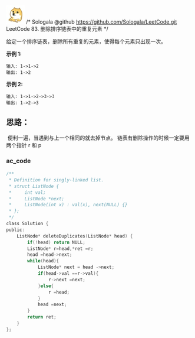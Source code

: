 ![](https://github.com/Sologala/SomeThings/blob/master/face.jpg?raw=true)
/*
    Sologala   @github    https://github.com/Sologala/LeetCode.git
    LeetCode   83. 删除排序链表中的重复元素
*/

给定一个排序链表，删除所有重复的元素，使得每个元素只出现一次。

**示例 1:**

```
输入: 1->1->2
输出: 1->2
```

**示例 2:**

```
输入: 1->1->2->3->3
输出: 1->2->3
```



## **思路：**

​	便利一遍，当遇到与上一个相同的就去掉节点。 链表有删除操作的时候一定要用两个指针 r 和 p

### **ac_code**
```c
/**
 * Definition for singly-linked list.
 * struct ListNode {
 *     int val;
 *     ListNode *next;
 *     ListNode(int x) : val(x), next(NULL) {}
 * };
 */
class Solution {
public:
    ListNode* deleteDuplicates(ListNode* head) {
        if(!head) return NULL;
        ListNode* r=head,*ret =r;
        head =head->next;
        while(head){
            ListNode* next = head ->next;
            if(head->val ==r->val){
                r->next =next;
            }else{
                r =head;
            }
            head =next;
        }
        return ret;
    }
};
```